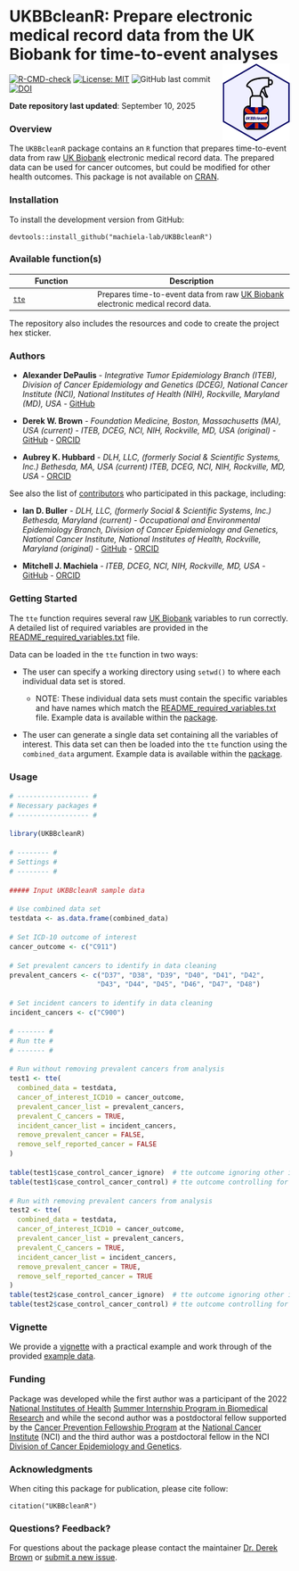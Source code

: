 UKBBcleanR: Prepare electronic medical record data from the UK Biobank for time-to-event analyses <img src="man/figures/UKBBcleanR.png" width="120" align="right" />
===================================================

<!-- badges: start -->
[![R-CMD-check](https://github.com/machiela-lab/UKBBcleanR/actions/workflows/R-CMD-check.yaml/badge.svg)](https://github.com/machiela-lab/UKBBcleanR/actions/workflows/R-CMD-check.yaml)
[![License: MIT](https://img.shields.io/badge/License-MIT-yellow.svg)](https://opensource.org/licenses/MIT)
![GitHub last commit](https://img.shields.io/github/last-commit/machiela-lab/UKBBcleanR)
[![DOI](https://zenodo.org/badge/DOI/10.5281/zenodo.7301712.svg)](https://doi.org/10.5281/zenodo.7301712)
<!-- badges: end -->

**Date repository last updated**: September 10, 2025

### Overview

The `UKBBcleanR` package contains an `R` function that prepares time-to-event data from raw [UK Biobank](https://www.ukbiobank.ac.uk/) electronic medical record data. The prepared data can be used for cancer outcomes, but could be modified for other health outcomes. This package is not available on [CRAN](https://cran.r-project.org/).

### Installation

<!-- 
To install the release version from CRAN:

    install.packages("UKBBcleanR")
-->

To install the development version from GitHub:

    devtools::install_github("machiela-lab/UKBBcleanR")

### Available function(s)

<table>
<colgroup>
<col width="30%" />
<col width="70%" />
</colgroup>
<thead>
<tr class="header">
<th>Function</th>
<th>Description</th>
</tr>
</thead>
<tbody>
<td><a href='R/tte.R'><code>tte</code></a></td>
<td>Prepares time-to-event data from raw <a href="https://www.ukbiobank.ac.uk/">UK Biobank</a> electronic medical record data.</td>
</tr>
</tbody>
</table>

The repository also includes the resources and code to create the project hex sticker.

### Authors

* **Alexander DePaulis** - *Integrative Tumor Epidemiology Branch (ITEB), Division of Cancer Epidemiology and Genetics (DCEG), National Cancer Institute (NCI), National Institutes of Health (NIH), Rockville, Maryland (MD), USA* - [GitHub](https://github.com/adepaulis1)

* **Derek W. Brown** - *Foundation Medicine, Boston, Massachusetts (MA), USA (current)* - *ITEB, DCEG, NCI, NIH, Rockville, MD, USA (original)* - [GitHub](https://github.com/derekbrown12) - [ORCID](https://orcid.org/0000-0001-8393-1713)

* **Aubrey K. Hubbard** - *DLH, LLC, (formerly Social & Scientific Systems, Inc.) Bethesda, MA, USA (current)* *ITEB, DCEG, NCI, NIH, Rockville, MD, USA* - [ORCID](https://orcid.org/0000-0003-4052-1110)

See also the list of [contributors](https://github.com/machiela-lab/UKBBcleanR/graphs/contributors) who participated in this package, including:

* **Ian D. Buller** - *DLH, LLC, (formerly Social & Scientific Systems, Inc.) Bethesda, Maryland (current)* - *Occupational and Environmental Epidemiology Branch, Division of Cancer Epidemiology and Genetics, National Cancer Institute, National Institutes of Health, Rockville, Maryland (original)* - [GitHub](https://github.com/idblr) - [ORCID](https://orcid.org/0000-0001-9477-8582)

* **Mitchell J. Machiela** - *ITEB, DCEG, NCI, NIH, Rockville, MD, USA* - [GitHub](https://github.com/machiela) - [ORCID](https://orcid.org/0000-0001-6538-9705)

### Getting Started

The `tte` function requires several raw [UK Biobank](https://www.ukbiobank.ac.uk/) variables to run correctly. A detailed list of required variables are provided in the [README_required_variables.txt](https://github.com/machiela-lab/UKBBcleanR/blob/main/data-raw/README_required_variables.txt) file.   

Data can be loaded in the `tte` function in two ways: 

* The user can specify a working directory using `setwd()` to where each individual data set is stored.  
    + NOTE: These individual data sets must contain the specific variables and have names which match the [README_required_variables.txt](https://github.com/machiela-lab/UKBBcleanR/blob/main/data-raw/README_required_variables.txt) file. Example data is available within the [package](https://github.com/machiela-lab/UKBBcleanR/tree/main/inst/extdata).

* The user can generate a single data set containing all the variables of interest. This data set can then be loaded into the `tte` function using the `combined_data` argument. Example data is available within the [package](https://github.com/machiela-lab/UKBBcleanR/tree/main/inst/extdata).

### Usage

``` r
# ------------------ #
# Necessary packages #
# ------------------ #

library(UKBBcleanR)

# -------- #
# Settings #
# -------- #

##### Input UKBBcleanR sample data

# Use combined data set
testdata <- as.data.frame(combined_data)

# Set ICD-10 outcome of interest
cancer_outcome <- c("C911") 

# Set prevalent cancers to identify in data cleaning
prevalent_cancers <- c("D37", "D38", "D39", "D40", "D41", "D42",
                      "D43", "D44", "D45", "D46", "D47", "D48") 

# Set incident cancers to identify in data cleaning
incident_cancers <- c("C900") 
 
# ------- #
# Run tte #
# ------- #

# Run without removing prevalent cancers from analysis
test1 <- tte(
  combined_data = testdata, 
  cancer_of_interest_ICD10 = cancer_outcome,
  prevalent_cancer_list = prevalent_cancers, 
  prevalent_C_cancers = TRUE, 
  incident_cancer_list = incident_cancers, 
  remove_prevalent_cancer = FALSE, 
  remove_self_reported_cancer = FALSE
)
            
table(test1$case_control_cancer_ignore)  # tte outcome ignoring other incident cancers
table(test1$case_control_cancer_control) # tte outcome controlling for other incident cancers

# Run with removing prevalent cancers from analysis
test2 <- tte(
  combined_data = testdata, 
  cancer_of_interest_ICD10 = cancer_outcome,
  prevalent_cancer_list = prevalent_cancers, 
  prevalent_C_cancers = TRUE, 
  incident_cancer_list = incident_cancers, 
  remove_prevalent_cancer = TRUE, 
  remove_self_reported_cancer = TRUE
)
table(test2$case_control_cancer_ignore)  # tte outcome ignoring other incident cancers
table(test2$case_control_cancer_control) # tte outcome controlling for other incident cancers
```

### Vignette

We provide a [vignette](https://htmlpreview.github.io/?https://github.com/machiela-lab/UKBBcleanR/blob/main/vignettes/vignette.html) with a practical example and work through of the provided [example data](https://github.com/machiela-lab/UKBBcleanR/tree/main/inst/extdata).  
    
### Funding

Package was developed while the first author was a participant of the 2022 [National Institutes of Health](https://www.nih.gov/) [Summer Internship Program in Biomedical Research](https://www.training.nih.gov/programs/sip) and while the second author was a postdoctoral fellow supported by the [Cancer Prevention Fellowship Program](https://cpfp.cancer.gov/) at the [National Cancer Institute](https://www.cancer.gov/) (NCI) and the third author was a postdoctoral fellow in the NCI [Division of Cancer Epidemiology and Genetics](https://dceg.cancer.gov/).

### Acknowledgments

When citing this package for publication, please cite follow:

    citation("UKBBcleanR")

### Questions? Feedback?

For questions about the package please contact the maintainer [Dr. Derek Brown](mailto:derek9@gwmail.gwu.edu) or [submit a new issue](https://github.com/machiela-lab/UKBBcleanR/issues).
